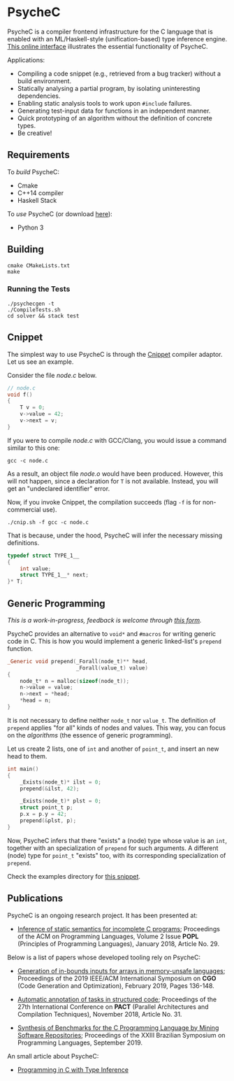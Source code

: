 # PsycheC

PsycheC is a compiler frontend infrastructure for the C language that is enabled with an ML/Haskell-style (unification-based) type inference engine.
[This online interface](http://cuda.dcc.ufmg.br/psyche-c/) illustrates the essential functionality of PsycheC.

Applications:

- Compiling a code snippet (e.g., retrieved from a bug tracker) without a build environment.
- Statically analysing a partial program, by isolating uninteresting dependencies.
- Enabling static analysis tools to work upon `#include` failures.
- Generating test-input data for functions in an independent manner.
- Quick prototyping of an algorithm without the definition of concrete types.
- Be creative!

## Requirements

To *build* PsycheC:

* Cmake
* C++14 compiler
* Haskell Stack

To *use* PsycheC (or download [here](http://www.cnippet.cc/)):

* Python 3

## Building

    cmake CMakeLists.txt  
    make

### Running the Tests

    ./psychecgen -t
    ./CompileTests.sh
    cd solver && stack test

## Cnippet

The simplest way to use PsycheC is through the [Cnippet](http://www.cnippet.cc) compiler adaptor.
Let us see an example.

Consider the file *node.c* below.

```c
// node.c
void f()
{
    T v = 0;
    v->value = 42;
    v->next = v;
}
```

If you were to compile *node.c* with GCC/Clang, you would issue a command similar to this one:

    gcc -c node.c

As a result, an object file *node.o* would have been produced.
However, this will not happen, since a declaration for `T` is not available.
Instead, you will get an "undeclared identifier" error.

Now, if you invoke Cnippet, the compilation succeeds (flag `-f` is for non-commercial use).

    ./cnip.sh -f gcc -c node.c

That is because, under the hood, PsycheC will infer the necessary missing definitions.

```c
typedef struct TYPE_1__
{
    int value;
    struct TYPE_1__* next;
}* T;
```

## Generic Programming

*This is a work-in-progress, feedback is welcome through [this form](https://forms.gle/oJj1YEhAk3jwvHRo8).*

PsycheC provides an alternative to `void*` and `#macros` for writing generic code in C.
This is how you would implement a generic linked-list's `prepend` function.

```c
_Generic void prepend(_Forall(node_t)** head,
                      _Forall(value_t) value)
{
    node_t* n = malloc(sizeof(node_t));
    n->value = value;
    n->next = *head;
    *head = n;
}
```

It is not necessary to define neither `node_t` nor `value_t`.
The definition of `prepend` applies "for all" kinds of nodes and values.
This way, you can focus on the *algorithms* (the essence of generic programming).

Let us create 2 lists, one of `int` and another of `point_t`, and insert an new head to them.

```c
int main()
{
    _Exists(node_t)* ilst = 0;
    prepend(&ilst, 42);

    _Exists(node_t)* plst = 0;
    struct point_t p;
    p.x = p.y = 42;
    prepend(&plst, p);
}

```

Now, PsycheC infers that there "exists" a (node) type whose value is an `int`,
together with an specialization of `prepend` for such arguments.
A different (node) type for `point_t` "exists" too, with its corresponding specialization of `prepend`.

Check the examples directory for [this snippet](https://github.com/ltcmelo/psychec/blob/master/examples/generic_list.c).


## Publications

PsycheC is an ongoing research project.
It has been presented at:

- [Inference of static semantics for incomplete C programs](https://dl.acm.org/citation.cfm?id=3158117);
Proceedings of the ACM on Programming Languages, Volume 2 Issue **POPL** (Principles of Programming Languages),
January 2018, Article No. 29.

Below is a list of papers whose developed tooling rely on PsycheC:

- [Generation of in-bounds inputs for arrays in memory-unsafe languages](https://dl.acm.org/citation.cfm?id=3314890);
Proceedings of the 2019 IEEE/ACM International Symposium on **CGO** (Code Generation and Optimization),
February 2019, Pages 136-148.

- [Automatic annotation of tasks in structured code](https://dl.acm.org/citation.cfm?id=3243200);
Proceedings of the 27th International Conference on **PACT** (Parallel Architectures and Compilation Techniques),
November 2018, Article No. 31.

- [Synthesis of Benchmarks for the C Programming Language by Mining Software Repositories](https://dl.acm.org/citation.cfm?id=3355378.3355380);
Proceedings of the XXIII Brazilian Symposium on Programming Languages,
September 2019.


An small article about PsycheC:

- [Programming in C with Type Inference](https://www.codeproject.com/Articles/1238603/Programming-in-C-with-Type-Inference)
